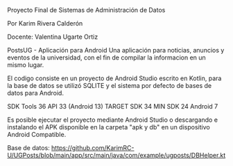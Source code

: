Proyecto Final de Sistemas de Administración de Datos

Por Karim Rivera Calderón

Docente: Valentina Ugarte Ortiz


PostsUG - Aplicación para Android
Una aplicación para noticias, anuncios y eventos de la universidad, con el fin de compilar la informacion en un mismo lugar.

El codigo consiste en un proyecto de Android Studio escrito en Kotlin, para la base de datos se utilizó SQLITE y el sistema por defecto de bases de datos para Android.

SDK Tools 36
API 33 (Android 13) 
TARGET SDK 34
MIN SDK 24 ‎Android 7


Es posible ejecutar el proyecto mediante Android Studio o descargando e instalando el APK disponible en la carpeta "apk y db" en un dispositivo Android Compatible.

Base de datos:
https://github.com/KarimRC-U/UGPosts/blob/main/app/src/main/java/com/example/ugposts/DBHelper.kt
